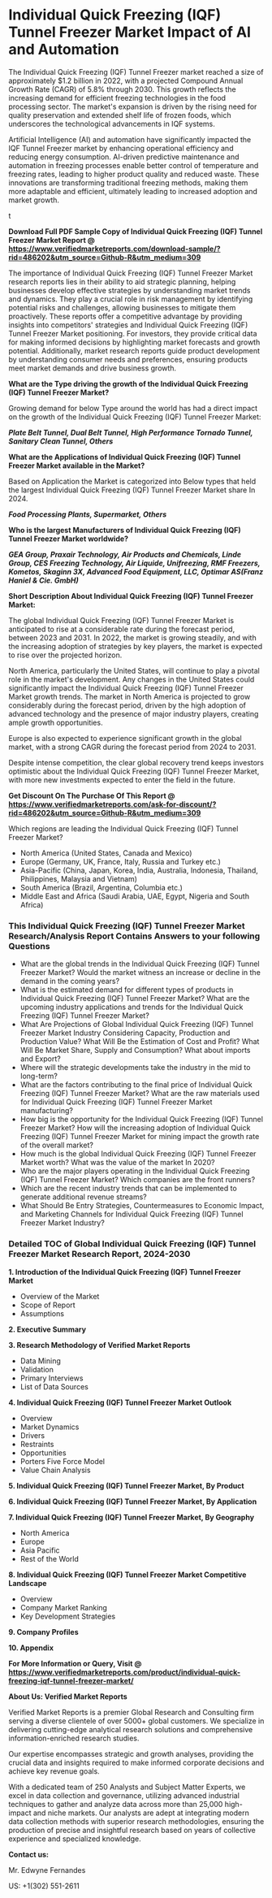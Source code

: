 <meta name="title" content="Global  Individual Quick Freezing (IQF) Tunnel Freezer Market Impact of AI and Automation"><meta name="description" content="  The Individual Quick Freezing (IQF) Tunnel Freezer market reached a size of approximately $1.2 billion in 2022, with a projected Compound Annual Growth Rate (CAGR) o"><meta name="title" content=" Individual Quick Freezing (IQF) Tunnel Freezer Market Size, Share, Scope, Trends, Growth, Opportunities, Analysis, Forecast"> <h1>Individual Quick Freezing (IQF) Tunnel Freezer Market Impact of AI and Automation</h1> <p>The Individual Quick Freezing (IQF) Tunnel Freezer market reached a size of approximately $1.2 billion in 2022, with a projected Compound Annual Growth Rate (CAGR) of 5.8% through 2030. This growth reflects the increasing demand for efficient freezing technologies in the food processing sector. The market's expansion is driven by the rising need for quality preservation and extended shelf life of frozen foods, which underscores the technological advancements in IQF systems.</p> <p>Artificial Intelligence (AI) and automation have significantly impacted the IQF Tunnel Freezer market by enhancing operational efficiency and reducing energy consumption. AI-driven predictive maintenance and automation in freezing processes enable better control of temperature and freezing rates, leading to higher product quality and reduced waste. These innovations are transforming traditional freezing methods, making them more adaptable and efficient, ultimately leading to increased adoption and market growth.</p> t</p><p id="" class=""><strong>Download Full PDF Sample Copy of Individual Quick Freezing (IQF) Tunnel Freezer Market Report @ <a href="https://www.verifiedmarketreports.com/download-sample/?rid=486202&utm_source=Github-R&utm_medium=309" target="_blank">https://www.verifiedmarketreports.com/download-sample/?rid=486202&utm_source=Github-R&utm_medium=309</a></strong></p><p>The importance of&nbsp;Individual Quick Freezing (IQF) Tunnel Freezer Market research reports lies in their ability to aid strategic planning, helping businesses develop effective strategies by understanding market trends and dynamics. They play a crucial role in risk management by identifying potential risks and challenges, allowing businesses to mitigate them proactively. These reports offer a competitive advantage by providing insights into competitors' strategies and Individual Quick Freezing (IQF) Tunnel Freezer Market positioning. For investors, they provide critical data for making informed decisions by highlighting market forecasts and growth potential. Additionally, market research reports guide product development by understanding consumer needs and preferences, ensuring products meet market demands and drive business growth.</p><p><strong>What are the&nbsp;Type driving the growth of the Individual Quick Freezing (IQF) Tunnel Freezer Market?</strong></p><p id="" class="">Growing demand for below Type around the world has had a direct impact on the growth of the Individual Quick Freezing (IQF) Tunnel Freezer Market:</p><em><strong>Plate Belt Tunnel, Dual Belt Tunnel, High Performance Tornado Tunnel, Sanitary Clean Tunnel, Others</strong></em></p><strong>What are the&nbsp;Applications&nbsp;of Individual Quick Freezing (IQF) Tunnel Freezer Market available in the Market?</strong></p><p id="" class="">Based on Application the Market is categorized into Below types that held the largest Individual Quick Freezing (IQF) Tunnel Freezer Market share In 2024.</p><em><strong>Food Processing Plants, Supermarket, Others</strong></em></p><strong>Who is the largest Manufacturers of Individual Quick Freezing (IQF) Tunnel Freezer Market worldwide?</strong></p><p><em><strong>GEA Group, Praxair Technology, Air Products and Chemicals, Linde Group, CES Freezing Technology, Air Liquide, Unifreezing, RMF Freezers, Kometos, Skaginn 3X, Advanced Food Equipment, LLC, Optimar AS(Franz Haniel & Cie. GmbH)</strong></em></p><p id="" class=""><strong>Short Description About Individual Quick Freezing (IQF) Tunnel Freezer Market:</strong></p><p>The global Individual Quick Freezing (IQF) Tunnel Freezer Market is anticipated to rise at a considerable rate during the forecast period, between 2023 and 2031. In 2022, the market is growing steadily, and with the increasing adoption of strategies by key players, the market is expected to rise over the projected horizon.</p><p>North America, particularly the United States, will continue to play a pivotal role in the market's development. Any changes in the United States could significantly impact the Individual Quick Freezing (IQF) Tunnel Freezer Market growth trends. The market in North America is projected to grow considerably during the forecast period, driven by the high adoption of advanced technology and the presence of major industry players, creating ample growth opportunities.</p><p>Europe is also expected to experience significant growth in the global market, with a strong CAGR during the forecast period from 2024 to 2031.</p><p>Despite intense competition, the clear global recovery trend keeps investors optimistic about the Individual Quick Freezing (IQF) Tunnel Freezer Market, with more new investments expected to enter the field in the future.</p><p id="" class=""><strong>Get Discount On The Purchase Of This Report @ <a href="https://www.verifiedmarketreports.com/ask-for-discount/?rid=486202&utm_source=Github-R&utm_medium=309" target="_blank">https://www.verifiedmarketreports.com/ask-for-discount/?rid=486202&utm_source=Github-R&utm_medium=309</a></strong></p>Which regions are leading the Individual Quick Freezing (IQF) Tunnel Freezer Market?</p><ul><li>North America (United States, Canada and Mexico)</li><li>Europe (Germany, UK, France, Italy, Russia and Turkey etc.)</li><li>Asia-Pacific (China, Japan, Korea, India, Australia, Indonesia, Thailand, Philippines, Malaysia and Vietnam)</li><li>South America (Brazil, Argentina, Columbia etc.)</li><li>Middle East and Africa (Saudi Arabia, UAE, Egypt, Nigeria and South Africa)</li></ul><h3 id="" class="">This Individual Quick Freezing (IQF) Tunnel Freezer Market Research/Analysis Report Contains Answers to your following Questions</h3><ul><li>What are the global trends in the Individual Quick Freezing (IQF) Tunnel Freezer Market? Would the market witness an increase or decline in the demand in the coming years?</li><li>What is the estimated demand for different types of products in Individual Quick Freezing (IQF) Tunnel Freezer Market? What are the upcoming industry applications and trends for the Individual Quick Freezing (IQF) Tunnel Freezer Market?</li><li>What Are Projections of Global Individual Quick Freezing (IQF) Tunnel Freezer Market Industry Considering Capacity, Production and Production Value? What Will Be the Estimation of Cost and Profit? What Will Be Market Share, Supply and Consumption? What about imports and Export?</li><li>Where will the strategic developments take the industry in the mid to long-term?</li><li>What are the factors contributing to the final price of Individual Quick Freezing (IQF) Tunnel Freezer Market? What are the raw materials used for Individual Quick Freezing (IQF) Tunnel Freezer Market manufacturing?</li><li>How big is the opportunity for the Individual Quick Freezing (IQF) Tunnel Freezer Market? How will the increasing adoption of Individual Quick Freezing (IQF) Tunnel Freezer Market for mining impact the growth rate of the overall market?</li><li>How much is the global Individual Quick Freezing (IQF) Tunnel Freezer Market worth? What was the value of the market In 2020?</li><li>Who are the major players operating in the Individual Quick Freezing (IQF) Tunnel Freezer Market? Which companies are the front runners?</li><li>Which are the recent industry trends that can be implemented to generate additional revenue streams?</li><li>What Should Be Entry Strategies, Countermeasures to Economic Impact, and Marketing Channels for Individual Quick Freezing (IQF) Tunnel Freezer Market Industry?</li></ul><h3 id="" class="">Detailed TOC of Global Individual Quick Freezing (IQF) Tunnel Freezer Market Research Report, 2024-2030</h3><p id="" class=""><strong>1. Introduction of the Individual Quick Freezing (IQF) Tunnel Freezer Market</strong></p><ul><li>Overview of the Market</li><li>Scope of Report</li><li>Assumptions</li></ul><p id="" class=""><strong>2. Executive Summary</strong></p><p id="" class=""><strong>3. Research Methodology of Verified Market Reports</strong></p><ul><li>Data Mining</li><li>Validation</li><li>Primary Interviews</li><li>List of Data Sources</li></ul><p id="" class=""><strong>4. Individual Quick Freezing (IQF) Tunnel Freezer Market Outlook</strong></p><ul><li>Overview</li><li>Market Dynamics</li><li>Drivers</li><li>Restraints</li><li>Opportunities</li><li>Porters Five Force Model</li><li>Value Chain Analysis</li></ul><p id="" class=""><strong>5. Individual Quick Freezing (IQF) Tunnel Freezer Market, By Product</strong></p><p id="" class=""><strong>6. Individual Quick Freezing (IQF) Tunnel Freezer Market, By Application</strong></p><p id="" class=""><strong>7. Individual Quick Freezing (IQF) Tunnel Freezer Market, By Geography</strong></p><ul><li>North America</li><li>Europe</li><li>Asia Pacific</li><li>Rest of the World</li></ul><p id="" class=""><strong>8. Individual Quick Freezing (IQF) Tunnel Freezer Market Competitive Landscape</strong></p><ul><li>Overview</li><li>Company Market Ranking</li><li>Key Development Strategies</li></ul><p id="" class=""><strong>9. Company Profiles</strong></p><p id="" class=""><strong>10. Appendix</strong></p><p id="" class=""><strong>For More Information or Query, Visit @ <a href="https://www.verifiedmarketreports.com/product/individual-quick-freezing-iqf-tunnel-freezer-market/" target="_blank">https://www.verifiedmarketreports.com/product/individual-quick-freezing-iqf-tunnel-freezer-market/</a></strong></p><p id="" class=""><strong>About Us: Verified Market Reports</strong></p><p id="" class="">Verified Market Reports is a premier Global Research and Consulting firm serving a diverse clientele of over 5000+ global customers. We specialize in delivering cutting-edge analytical research solutions and comprehensive information-enriched research studies.</p><p id="" class="">Our expertise encompasses strategic and growth analyses, providing the crucial data and insights required to make informed corporate decisions and achieve key revenue goals.</p><p id="" class="">With a dedicated team of 250 Analysts and Subject Matter Experts, we excel in data collection and governance, utilizing advanced industrial techniques to gather and analyze data across more than 25,000 high-impact and niche markets. Our analysts are adept at integrating modern data collection methods with superior research methodologies, ensuring the production of precise and insightful research based on years of collective experience and specialized knowledge.</p><p id="" class=""><strong>Contact us:</strong></p><p id="" class="">Mr. Edwyne Fernandes</p><p id="" class="">US: +1(302) 551-2611</p>